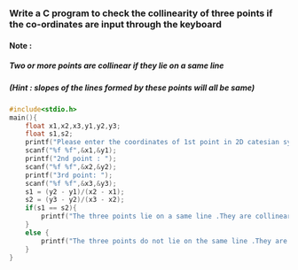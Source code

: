 ### Write a C program to check the collinearity of three points if the co-ordinates are input through the keyboard 
#### Note :
##### Two or more points are collinear if they lie on a same line 
##### (Hint : slopes of the lines formed by these points will all be same)

```c
#include<stdio.h>
main(){
	float x1,x2,x3,y1,y2,y3;
	float s1,s2;
	printf("Please enter the coordinates of 1st point in 2D catesian system: ");
	scanf("%f %f",&x1,&y1);
	printf("2nd point : ");
	scanf("%f %f",&x2,&y2);
	printf("3rd point: ");
	scanf("%f %f",&x3,&y3);
	s1 = (y2 - y1)/(x2 - x1);
	s2 = (y3 - y2)/(x3 - x2);
	if(s1 == s2){
		printf("The three points lie on a same line .They are collinear");
	}
	else {
		printf("The three points do not lie on the same line .They are not collinear");
	}
}
```
